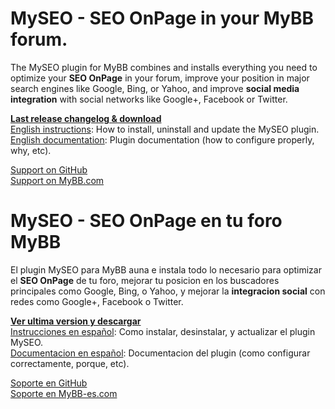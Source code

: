 # MySEO - SEO OnPage in your MyBB forum.
The MySEO plugin for MyBB combines and installs everything you need to optimize your **SEO OnPage** in your forum, improve your position in major search engines like Google, Bing, or Yahoo, and improve **social media integration** with social networks like Google+, Facebook or Twitter.

**[Last release changelog & download](https://github.com/BitLiberal/MySEO/releases/latest)**  
[English instructions](https://github.com/BitLiberal/MySEO/blob/master/README.en.md): How to install, uninstall and update the MySEO plugin.  
[English documentation](https://github.com/BitLiberal/MySEO/wiki/En-construccion---Coming-soon#en-construccion): Plugin documentation (how to configure properly, why, etc).

[Support on GitHub](https://github.com/BitLiberal/MySEO/issues)  
[Support on MyBB.com](http://community.mybb.com/showthread.php?tid=166864)  

# MySEO - SEO OnPage en tu foro MyBB
El plugin MySEO para MyBB auna e instala todo lo necesario para optimizar el **SEO OnPage** de tu foro, mejorar tu posicion en los buscadores principales como Google, Bing, o Yahoo, y mejorar la **integracion social** con redes como Google+, Facebook o Twitter.

**[Ver ultima version y descargar](https://github.com/BitLiberal/MySEO/releases/latest)**  
[Instrucciones en español](https://github.com/BitLiberal/MySEO/blob/master/README.es.md): Como instalar, desinstalar, y actualizar el plugin MySEO.  
[Documentacion en español](https://github.com/BitLiberal/MySEO/wiki/En-construccion---Coming-soon#en-construccion): Documentacion del plugin (como configurar correctamente, porque, etc).

[Soporte en GitHub](https://github.com/BitLiberal/MySEO/issues)  
[Soporte en MyBB-es.com](http://www.mybb-es.com/showthread.php?tid=12746)